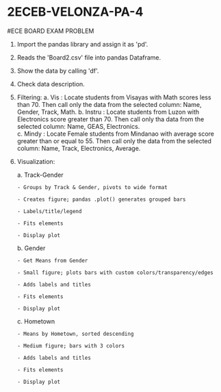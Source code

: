 # 2ECEB-VELONZA-PA-4

#ECE BOARD EXAM PROBLEM
1. Import the pandas library and assign it as 'pd'.
2. Reads the 'Board2.csv' file into pandas Dataframe.
3. Show the data by calling 'df'.
4. Check data description.
5. Filtering:
   a. Vis : Locate students from Visayas with Math scores less than 70.  Then call only the data from the selected column: Name, Gender, Track, Math.
   b. Instru : Locate students from Luzon with Electronics score greater than 70. Then call only tha data from the selected column: Name, GEAS, Electronics.\
   c. Mindy : Locate Female students from Mindanao with average score greater than or equal to 55. Then call only the data from the selected column: Name, Track, Electronics, Average.
6. Visualization:
   
   a. Track-Gender
   
       - Groups by Track & Gender, pivots to wide format
   
       - Creates figure; pandas .plot() generates grouped bars
   
       - Labels/title/legend
   
       - Fits elements
   
       - Display plot
   
   b. Gender
   
       - Get Means from Gender
   
       - Small figure; plots bars with custom colors/transparency/edges
   
       - Adds labels and titles
   
       - Fits elements
   
       - Display plot
   
   c. Hometown
   
       - Means by Hometown, sorted descending
   
       - Medium figure; bars with 3 colors
   
       - Adds labels and titles
   
       - Fits elements
   
       - Display plot
   
   


